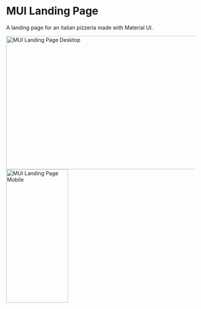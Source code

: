 # MUI Landing Page

A landing page for an italian pizzeria made with Material UI.

<div float="left">
  <img src="https://user-images.githubusercontent.com/4129325/230984164-8bcdccba-f995-4d89-b308-a6a0f59b32ea.png" title="MUI Landing Page Desktop" alt="MUI Landing Page Desktop" width="650" height="357" style="display: inline"/>
   <img src="https://user-images.githubusercontent.com/4129325/230983671-033238e0-22b7-4436-ae56-c7c34d0e3e43.png" title="MUI Landing Page Mobile" alt="MUI Landing Page Mobile" width="165" height="357"/>
</div>



